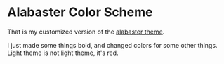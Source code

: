 Alabaster Color Scheme
===

That is my customized version of the [alabaster theme](https://github.com/p00f/alabaster.nvim).

I just made some things bold, and changed colors for some other things.
Light theme is not light theme, it's red.
